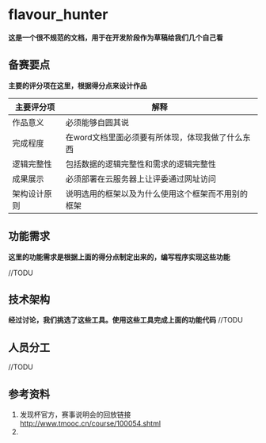 # flavour_hunter
**这是一个很不规范的文档，用于在开发阶段作为草稿给我们几个自己看**
## 备赛要点

**主要的评分项在这里，根据得分点来设计作品**

| 主要评分项 | 解释 |
| -------- | -------- |
| 作品意义 | 必须能够自圆其说 |
| 完成程度 | 在word文档里面必须要有所体现，体现我做了什么东西 |
| 逻辑完整性 | 包括数据的逻辑完整性和需求的逻辑完整性 |
| 成果展示 | 必须部署在云服务器上让评委通过网址访问 |
| 架构设计原则 | 说明选用的框架以及为什么使用这个框架而不用别的框架 |



## 功能需求

**这里的功能需求是根据上面的得分点制定出来的，编写程序实现这些功能**

//TODU


## 技术架构

**经过讨论，我们挑选了这些工具。使用这些工具完成上面的功能代码**
//TODU

## 人员分工

//TODU

## 参考资料

1. 发现杯官方，赛事说明会的回放链接 http://www.tmooc.cn/course/100054.shtml
2. 